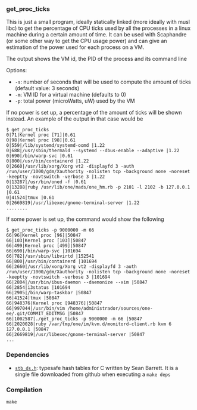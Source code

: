 ### get\_proc\_ticks

This is just a small program, ideally statically linked (more ideally with musl libc) to get the percentage of CPU ticks used by all the processes in a linux machine during a certain amount of time. It can be used with Scaphandre (or some other way to get the CPU usage power) and can give an estimation of the power used for each process on a VM.

The output shows the VM id, the PID of the process and its command line

Options:

- `-s`: number of seconds that will be used to compute the amount of ticks (default value: 3 seconds)
- `-m`: VM ID for a virtual machine (defaults to 0)
- `-p`: total power (microWatts, uW) used by the VM

If no power is set up, a percentage of the amount of ticks will be shown instead.
An example of the output in that case would be

```
$ get_proc_ticks
0|71|Kernel proc [71]|0.61
0|98|Kernel proc [98]|0.61
0|559|/lib/systemd/systemd-oomd |1.22
0|688|/usr/sbin/thermald --systemd --dbus-enable --adaptive |1.22
0|690|/bin/warp-svc |0.61
0|800|/usr/bin/containerd |1.22
0|2660|/usr/lib/xorg/Xorg vt2 -displayfd 3 -auth /run/user/1000/gdm/Xauthority -nolisten tcp -background none -noreset -keeptty -novtswitch -verbose 3 |1.22
0|13287|/usr/bin/oned -f |0.61
0|13288|ruby /usr/lib/one/mads/one_hm.rb -p 2101 -l 2102 -b 127.0.0.1 |0.61
0|41524|tmux |0.61
0|2669819|/usr/libexec/gnome-terminal-server |1.22
........
```

If some power is set up, the command would show the following

```
$ get_proc_ticks -p 9000000 -m 66
66|96|Kernel proc [96]|50847
66|103|Kernel proc [103]|50847
66|499|Kernel proc [499]|50847
66|690|/bin/warp-svc |101694
66|782|/usr/sbin/libvirtd |152541
66|800|/usr/bin/containerd |101694
66|2660|/usr/lib/xorg/Xorg vt2 -displayfd 3 -auth /run/user/1000/gdm/Xauthority -nolisten tcp -background none -noreset -keeptty -novtswitch -verbose 3 |101694
66|2804|/usr/bin/ibus-daemon --daemonize --xim |50847
66|2854|i3status |101694
66|2905|/bin/warp-taskbar |50847
66|41524|tmux |50847
66|948376|Kernel proc [948376]|50847
66|997044|/usr/bin/vim /home/administrador/sources/one-ee/.git/COMMIT_EDITMSG |50847
66|1002587|./get_proc_ticks -p 9000000 -m 66 |50847
66|2020028|ruby /var/tmp/one/im/kvm.d/monitord-client.rb kvm 6 127.0.0.1 |50847
66|2669819|/usr/libexec/gnome-terminal-server |50847
...
```

### Dependencies

- [`stb_ds.h`](https://github.com/nothings/stb/blob/master/stb_ds.h): typesafe hash tables for C written by Sean Barrett. It is a single file downloaded from github when executing a `make deps`

### Compilation

```
make
```
